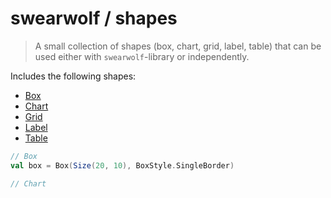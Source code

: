 # swearwolf / shapes

> A small collection of shapes (box, chart, grid, label, table) that can be used either with `swearwolf`-library or independently.

Includes the following shapes:

- [Box](./BOX.md)
- [Chart](./CHART.md)
- [Grid](./GRID.md)
- [Label](./LABEL.md)
- [Table](./TABLE.md)

```scala
// Box
val box = Box(Size(20, 10), BoxStyle.SingleBorder)

// Chart
```
